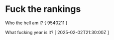 # Fuck the rankings

Who the hell am I?
{ 9540211 }

What fucking year is it?
[ 2025-02-02T21:30:00Z ]
